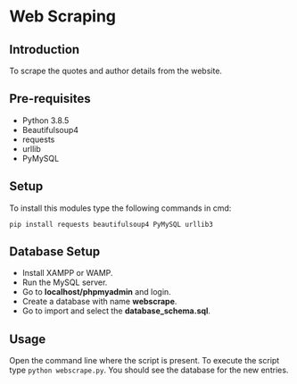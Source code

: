 # Web Scraping

## Introduction

To scrape the quotes and author details from the website.

## Pre-requisites

* Python 3.8.5
* Beautifulsoup4
* requests
* urllib
* PyMySQL

## Setup

To install this modules type the following commands in cmd:

```
pip install requests beautifulsoup4 PyMySQL urllib3 

```

## Database Setup

* Install XAMPP or WAMP.
* Run the MySQL server.
* Go to **localhost/phpmyadmin** and login.
* Create a database with name **webscrape**.
* Go to import and select the **database_schema.sql**.

## Usage

Open the command line where the script is present. To execute the script type `python webscrape.py`. You should see the database for the new entries.